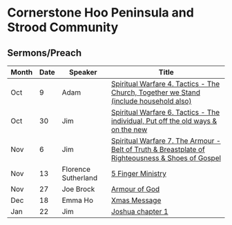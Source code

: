 # Cornerstone Hoo Peninsula and Strood Community

## Sermons/Preach

Month | Date | Speaker             | Title                                                                                                                                                               |
---   | ---  | ------------------  | ------------------------------------------------------------------------------------------------------------------------------------------------------------------  |
Oct   | 9    | Adam                |  [Spiritual Warfare 4. Tactics - The Church, Together we Stand (include household also)](https://hoo-are-ya.github.io/preach/preach_2022-10-09.m4a)                 |
Oct   | 30   | Jim                 |  [Spiritual Warfare 6. Tactics - The individual, Put off the old ways & on the new](https://hoo-are-ya.github.io/preach/preach_2022-10-30.mpeg)                     | 
Nov   | 6    | Jim                 |  [Spiritual Warfare 7. The Armour - Belt of Truth & Breastplate of Righteousness & Shoes of Gospel](https://hoo-are-ya.github.io/preach/preach_2022-11-06.mpeg)     | 
Nov   | 13   | Florence Sutherland |  [5 Finger Ministry](https://github.com/hoo-are-ya/preach/blob/master/docs/preach_2022-11-13.mp3?raw=true)                              | 
Nov   | 27   | Joe Brock           |  [Armour of God](https://github.com/hoo-are-ya/preach/blob/master/docs/preach_2022-11-27.mpeg?raw=true)                              | 
Dec   | 18   | Emma Ho             |  [Xmas Message](https://github.com/hoo-are-ya/preach/blob/master/docs/preach_2022-12-18.mpeg?raw=true)                              | 
Jan   | 22   | Jim                 |  [Joshua chapter 1](https://github.com/hoo-are-ya/preach/blob/master/docs/preach_2023-01-22.mpeg?raw=true)                              | 

